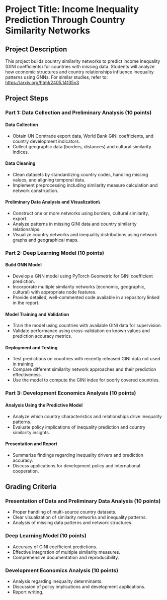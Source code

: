 # Project Title: Income Inequality Prediction Through Country Similarity Networks

## Project Description

This project builds country similarity networks to predict income inequality (GINI coefficients) for countries with missing data. Students will analyze how economic structures and country relationships influence inequality patterns using GNNs. For similar studies, refer to:
https://arxiv.org/html/2405.14135v3

## Project Steps

### Part 1: Data Collection and Preliminary Analysis (10 points)

#### Data Collection
- Obtain UN Comtrade export data, World Bank GINI coefficients, and country development indicators.
- Collect geographic data (borders, distances) and cultural similarity indices.

#### Data Cleaning
- Clean datasets by standardizing country codes, handling missing values, and aligning temporal data.
- Implement preprocessing including similarity measure calculation and network construction.

#### Preliminary Data Analysis and Visualization\
- Construct one or more networks using borders, cultural similarity, export.
- Analyze patterns in missing GINI data and country similarity relationships.
- Visualize country networks and inequality distributions using network graphs and geographical maps.

### Part 2: Deep Learning Model (10 points)

#### Build GNN Model
- Develop a GNN model using PyTorch Geometric for GINI coefficient prediction.
- Incorporate multiple similarity networks (economic, geographic, cultural) with appropriate node features.
- Provide detailed, well-commented code available in a repository linked in the report.

#### Model Training and Validation
- Train the model using countries with available GINI data for supervision.
- Validate performance using cross-validation on known values and prediction accuracy metrics.

#### Deployment and Testing
- Test predictions on countries with recently released GINI data not used in training.
- Compare different similarity network approaches and their prediction effectiveness.
- Use the model to compute the GINI index for poorly covered countries.

### Part 3: Development Economics Analysis (10 points)

#### Analysis Using the Predictive Model
- Analyze which country characteristics and relationships drive inequality patterns.
- Evaluate policy implications of inequality prediction and country similarity insights.

#### Presentation and Report
- Summarize findings regarding inequality drivers and prediction accuracy.
- Discuss applications for development policy and international cooperation.

## Grading Criteria

### Presentation of Data and Preliminary Data Analysis (10 points)
- Proper handling of multi-source country datasets.
- Clear visualization of similarity networks and inequality patterns.
- Analysis of missing data patterns and network structures.

### Deep Learning Model (10 points)
- Accuracy of GINI coefficient predictions.
- Effective integration of multiple similarity measures.
- Comprehensive documentation and reproducibility.

### Development Economics Analysis (10 points)
- Analysis regarding inequality determinants.
- Discussion of policy implications and development applications.
- Report writing.
